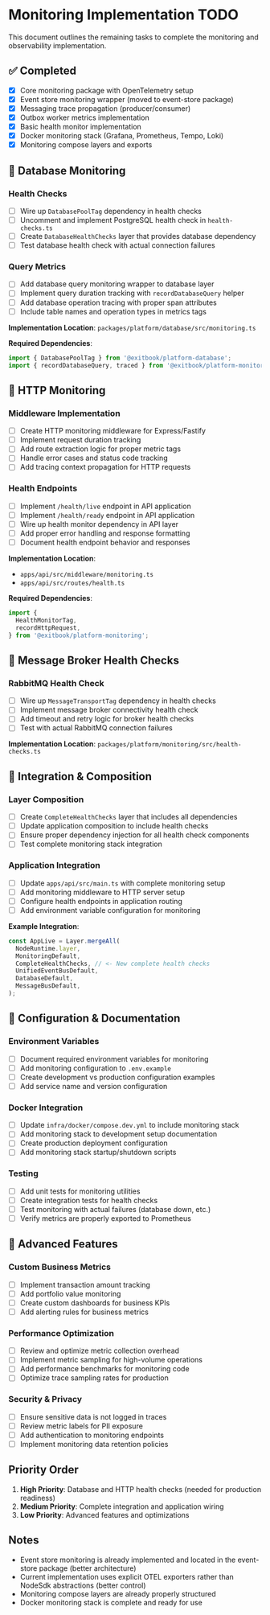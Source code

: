 # Monitoring Implementation TODO

This document outlines the remaining tasks to complete the monitoring and
observability implementation.

## ✅ Completed

- [x] Core monitoring package with OpenTelemetry setup
- [x] Event store monitoring wrapper (moved to event-store package)
- [x] Messaging trace propagation (producer/consumer)
- [x] Outbox worker metrics implementation
- [x] Basic health monitor implementation
- [x] Docker monitoring stack (Grafana, Prometheus, Tempo, Loki)
- [x] Monitoring compose layers and exports

## 🔄 Database Monitoring

### Health Checks

- [ ] Wire up `DatabasePoolTag` dependency in health checks
- [ ] Uncomment and implement PostgreSQL health check in `health-checks.ts`
- [ ] Create `DatabaseHealthChecks` layer that provides database dependency
- [ ] Test database health check with actual connection failures

### Query Metrics

- [ ] Add database query monitoring wrapper to database layer
- [ ] Implement query duration tracking with `recordDatabaseQuery` helper
- [ ] Add database operation tracing with proper span attributes
- [ ] Include table names and operation types in metrics tags

**Implementation Location**: `packages/platform/database/src/monitoring.ts`

**Required Dependencies**:

```typescript
import { DatabasePoolTag } from '@exitbook/platform-database';
import { recordDatabaseQuery, traced } from '@exitbook/platform-monitoring';
```

## 🔄 HTTP Monitoring

### Middleware Implementation

- [ ] Create HTTP monitoring middleware for Express/Fastify
- [ ] Implement request duration tracking
- [ ] Add route extraction logic for proper metric tags
- [ ] Handle error cases and status code tracking
- [ ] Add tracing context propagation for HTTP requests

### Health Endpoints

- [ ] Implement `/health/live` endpoint in API application
- [ ] Implement `/health/ready` endpoint in API application
- [ ] Wire up health monitor dependency in API layer
- [ ] Add proper error handling and response formatting
- [ ] Document health endpoint behavior and responses

**Implementation Location**:

- `apps/api/src/middleware/monitoring.ts`
- `apps/api/src/routes/health.ts`

**Required Dependencies**:

```typescript
import {
  HealthMonitorTag,
  recordHttpRequest,
} from '@exitbook/platform-monitoring';
```

## 🔄 Message Broker Health Checks

### RabbitMQ Health Check

- [ ] Wire up `MessageTransportTag` dependency in health checks
- [ ] Implement message broker connectivity health check
- [ ] Add timeout and retry logic for broker health checks
- [ ] Test with actual RabbitMQ connection failures

**Implementation Location**: `packages/platform/monitoring/src/health-checks.ts`

## 🔄 Integration & Composition

### Layer Composition

- [ ] Create `CompleteHealthChecks` layer that includes all dependencies
- [ ] Update application composition to include health checks
- [ ] Ensure proper dependency injection for all health check components
- [ ] Test complete monitoring stack integration

### Application Integration

- [ ] Update `apps/api/src/main.ts` with complete monitoring setup
- [ ] Add monitoring middleware to HTTP server setup
- [ ] Configure health endpoints in application routing
- [ ] Add environment variable configuration for monitoring

**Example Integration**:

```typescript
const AppLive = Layer.mergeAll(
  NodeRuntime.layer,
  MonitoringDefault,
  CompleteHealthChecks, // <- New complete health checks
  UnifiedEventBusDefault,
  DatabaseDefault,
  MessageBusDefault,
);
```

## 🔄 Configuration & Documentation

### Environment Variables

- [ ] Document required environment variables for monitoring
- [ ] Add monitoring configuration to `.env.example`
- [ ] Create development vs production configuration examples
- [ ] Add service name and version configuration

### Docker Integration

- [ ] Update `infra/docker/compose.dev.yml` to include monitoring stack
- [ ] Add monitoring stack to development setup documentation
- [ ] Create production deployment configuration
- [ ] Add monitoring stack startup/shutdown scripts

### Testing

- [ ] Add unit tests for monitoring utilities
- [ ] Create integration tests for health checks
- [ ] Test monitoring with actual failures (database down, etc.)
- [ ] Verify metrics are properly exported to Prometheus

## 🔄 Advanced Features

### Custom Business Metrics

- [ ] Implement transaction amount tracking
- [ ] Add portfolio value monitoring
- [ ] Create custom dashboards for business KPIs
- [ ] Add alerting rules for business metrics

### Performance Optimization

- [ ] Review and optimize metric collection overhead
- [ ] Implement metric sampling for high-volume operations
- [ ] Add performance benchmarks for monitoring code
- [ ] Optimize trace sampling rates for production

### Security & Privacy

- [ ] Ensure sensitive data is not logged in traces
- [ ] Review metric labels for PII exposure
- [ ] Add authentication to monitoring endpoints
- [ ] Implement monitoring data retention policies

## Priority Order

1. **High Priority**: Database and HTTP health checks (needed for production
   readiness)
2. **Medium Priority**: Complete integration and application wiring
3. **Low Priority**: Advanced features and optimizations

## Notes

- Event store monitoring is already implemented and located in the event-store
  package (better architecture)
- Current implementation uses explicit OTEL exporters rather than NodeSdk
  abstractions (better control)
- Monitoring compose layers are already properly structured
- Docker monitoring stack is complete and ready for use
